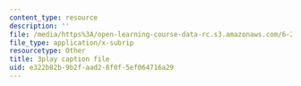 ```yaml
---
content_type: resource
description: ''
file: /media/https%3A/open-learning-course-data-rc.s3.amazonaws.com/6-262-discrete-stochastic-processes-spring-2011/e322b82b9b2faad28f0f5ef064716a29_ImKFBTqLqdE.srt
file_type: application/x-subrip
resourcetype: Other
title: 3play caption file
uid: e322b82b-9b2f-aad2-8f0f-5ef064716a29
---
```

